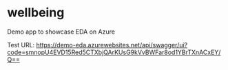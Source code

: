 # wellbeing
Demo app to showcase EDA on Azure

Test URL: 
https://demo-eda.azurewebsites.net/api/swagger/ui?code=smnopU4EVD15Red5CTXbjQArKUsG9kVvBWFar8od1YBrTXnACxEY/Q==
